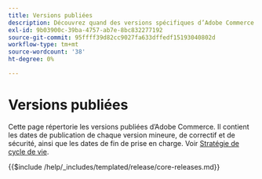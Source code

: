 ```yaml
---
title: Versions publiées
description: Découvrez quand des versions spécifiques d’Adobe Commerce ont été publiées.
exl-id: 9b03900c-39ba-4757-ab7e-8bc832277192
source-git-commit: 95ffff39d82cc9027fa633dffedf15193040802d
workflow-type: tm+mt
source-wordcount: '38'
ht-degree: 0%

---
```


# Versions publiées

Cette page répertorie les versions publiées d’Adobe Commerce. Il contient les dates de publication de chaque version mineure, de correctif et de sécurité, ainsi que les dates de fin de prise en charge. Voir [Stratégie de cycle de vie](lifecycle-policy.md).

{{$include /help/_includes/templated/release/core-releases.md}}
